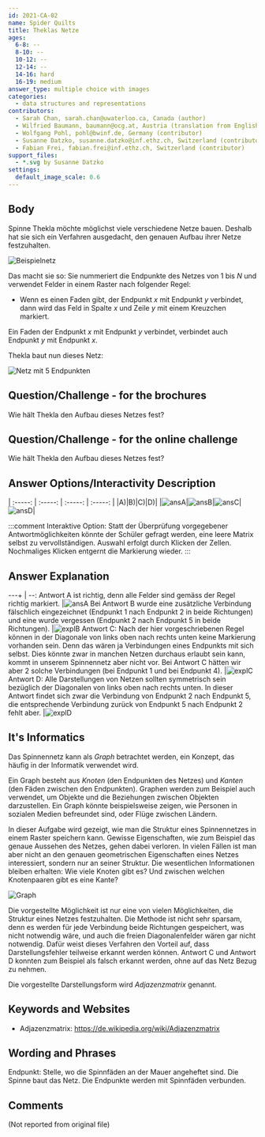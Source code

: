 ```yaml
---
id: 2021-CA-02
name: Spider Quilts
title: Theklas Netze
ages:
  6-8: --
  8-10: --
  10-12: --
  12-14: --
  14-16: hard
  16-19: medium
answer_type: multiple choice with images
categories:
  - data structures and representations
contributors:
  - Sarah Chan, sarah.chan@uwaterloo.ca, Canada (author)
  - Wilfried Baumann, baumann@ocg.at, Austria (translation from English into German)
  - Wolfgang Pohl, pohl@bwinf.de, Germany (contributor)
  - Susanne Datzko, susanne.datzko@inf.ethz.ch, Switzerland (contributor, graphics)
  - Fabian Frei, fabian.frei@inf.ethz.ch, Switzerland (contributor)
support_files:
  - *.svg by Susanne Datzko
settings:
  default_image_scale: 0.6
---
```



## Body

Spinne Thekla möchte möglichst viele verschiedene Netze bauen. Deshalb hat sie sich ein Verfahren ausgedacht, den genauen Aufbau ihrer Netze festzuhalten.

![](graphics/2021-CA-02-taskbody.svg "Beispielnetz")

Das macht sie so: Sie nummeriert die Endpunkte des Netzes von 1 bis $N$ und verwendet Felder in einem Raster nach folgender Regel:
  - Wenn es einen Faden gibt, der Endpunkt $x$ mit Endpunkt $y$ verbindet, dann wird das Feld in Spalte $x$ und Zeile $y$ mit einem Kreuzchen markiert.
  
  Ein Faden der Endpunkt $x$ mit Endpunkt $y$ verbindet, verbindet auch Endpunkt $y$ mit Endpunkt $x$.

Thekla baut nun dieses Netz:

![](graphics/2021-CA-02-question.svg "Netz mit 5 Endpunkten")


## Question/Challenge - for the brochures

Wie hält Thekla den Aufbau dieses Netzes fest?


## Question/Challenge - for the online challenge

Wie hält Thekla den Aufbau dieses Netzes fest?


## Answer Options/Interactivity Description

| :-----: | :-----: | :-----: | :-----: | 
|A)|B)|C)|D)|
|![ansA]|![ansB]|![ansC]|![ansD]|

[ansA]: graphics/2021-CA-02-answerA.svg "Antwort A"
[ansB]: graphics/2021-CA-02-answerB.svg "Antwort B"
[ansC]: graphics/2021-CA-02-answerC.svg "Antwort C"
[ansD]: graphics/2021-CA-02-answerD.svg "Antwort D"

:::comment 
Interaktive Option:
Statt der Überprüfung vorgegebener Antwortmöglichkeiten könnte der Schüler gefragt werden, eine leere Matrix selbst zu vervollständigen. Auswahl erfolgt durch Klicken der Zellen. Nochmaliges Klicken entgernt die Markierung wieder.
:::


## Answer Explanation

---+ | --:
Antwort A ist richtig, denn alle Felder sind gemäss der Regel richtig markiert.    |![ansA]
Bei Antwort B wurde eine zusätzliche Verbindung fälschlich eingezeichnet (Endpunkt 1 nach Endpunkt 2 in beide Richtungen) und eine wurde vergessen (Endpunkt 2 nach Endpunkt 5 in beide Richtungen).    |![explB]
Antwort C: Nach der hier vorgeschriebenen Regel können in der Diagonale von links oben nach rechts unten keine Markierung vorhanden sein. Denn das wären ja Verbindungen eines Endpunkts mit sich selbst. Dies könnte zwar in manchen Netzen durchaus erlaubt sein kann, kommt in unserem Spinnennetz aber nicht vor. Bei Antwort C hätten wir aber 2 solche Verbindungen (bei Endpunkt 1 und bei Endpunkt 4).   |![explC]
Antwort D: Alle Darstellungen von Netzen sollten symmetrisch sein bezüglich der Diagonalen von links oben nach rechts unten. In dieser Antwort findet sich zwar die Verbindung von Endpunkt 2 nach Endpunkt 5, die entsprechende Verbindung zurück von Endpunkt 5 nach Endpunkt 2 fehlt aber.   |![explD]    

[ansA]: graphics/2021-CA-02-answerA.svg "Richtige Lösung"
[explB]: graphics/2021-CA-02-explanationB.svg "Erklärung B"
[explC]: graphics/2021-CA-02-explanationC.svg "Erklärung C"
[explD]: graphics/2021-CA-02-explanationD.svg "Erklärung D"


## It's Informatics

Das Spinnennetz kann als _Graph_ betrachtet werden, ein Konzept, das häufig in der Informatik verwendet wird.

Ein Graph besteht aus _Knoten_ (den Endpunkten des Netzes) und _Kanten_ (den Fäden zwischen den Endpunkten). Graphen werden zum Beispiel auch verwendet, um Objekte und die Beziehungen zwischen Objekten darzustellen. Ein Graph könnte beispielsweise zeigen, wie Personen in sozialen Medien befreundet sind, oder Flüge zwischen Ländern.

In dieser Aufgabe wird gezeigt, wie man die Struktur eines Spinnennetzes in einem Raster speichern kann. Gewisse Eigenschaften, wie zum Beispiel das genaue Aussehen des Netzes, gehen dabei verloren. In vielen Fällen ist man aber nicht an den genauen geometrischen Eigenschaften eines Netzes interessiert, sondern nur an seiner Struktur. Die wesentlichen Informationen bleiben erhalten: Wie viele Knoten gibt es? Und zwischen welchen Knotenpaaren gibt es eine Kante?

![](graphics/2021-CA-02-itsinformatics-compatible.svg "Graph")

Die vorgestellte Möglichkeit ist nur eine von vielen Möglichkeiten, die Struktur eines Netzes festzuhalten. Die Methode ist nicht sehr sparsam, denn es werden für jede Verbindung beide Richtungen gespeichert, was nicht notwendig wäre, und auch die freien Diagonalenfelder wären gar nicht notwendig. Dafür weist dieses Verfahren den Vorteil auf, dass Darstellungsfehler teilweise erkannt werden können. Antwort C und Antwort D konnten zum Beispiel als falsch erkannt werden, ohne auf das Netz Bezug zu nehmen.

Die vorgestellte Darstellungsform wird _Adjazenzmatrix_ genannt.


## Keywords and Websites

 - Adjazenzmatrix: https://de.wikipedia.org/wiki/Adjazenzmatrix


## Wording and Phrases

Endpunkt: Stelle, wo die Spinnfäden an der Mauer angeheftet sind.
Die Spinne baut das Netz.
Die Endpunkte werden mit Spinnfäden verbunden.


## Comments

(Not reported from original file)
